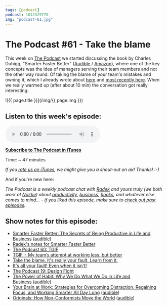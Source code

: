 ```yaml
---
tags: [podcast]
podcast: 1012329770
img: "podcast-61.jpg"
---
```


# The Podcast #61 - Take the blame

This week on [The Podcast][p] we started discussing the book by Charles Duhigg, "Smarter Faster Better" ([Audible](https://www.audible.com/pd/B017WRZO9U?tag=sliwinski-20) / [Amazon](https://www.amazon.com/dp/081299339X?tag=sliwinski-20)), where one of the key concepts was the idea of managers serving their team members and not the other way round. Of taking the blame of your team's mistakes and owning it, which I already wrote about [here](https://sliwinski.com/blame) and [most recently here](https://sliwinski.com/blame-yourself). When we really warmed up (after about 10 min) the conversation got really interesting:

<!--More-->

![{{ page.title }}](/img/{{ page.img }})

## Listen to this week's episode:

<audio controls>
<source src="https://files.nozbe.com/podcast/061.mp3" type="audio/mpeg">
</audio>

**[Subscribe to The Podcast in iTunes][i]**

Time: ~ 47 minutes

*If you [rate us on iTunes][i], we might give you a shout-out on air! Thanks! :-)*

And if you're new here:

*The Podcast is a weekly podcast chat with [Radek][r] and yours truly (we both work at [Nozbe][n]) about [productivity](/productivity), [business](/business), [books](/books), and whatever else comes to mind… - if you liked this episode, make sure to [check out past episodes](/podcast).*

## Show notes for this episode:

  * [Smarter Faster Better: The Secrets of Being Productive in Life and Business](https://www.amazon.com/Smarter-Faster-Better-Productive-Business/dp/081299339X/) ([audible](http://www.audible.com/pd/Business/Smarter-Faster-Better-Audiobook/B017WRZO9U/))
  * [Radek's notes for Smarter Faster Better](http://radex.io/books/smarter-faster-better/)
  * [The Podcast 60: TGIF](/podcast-60)
  * [TGIF  -  My team’s attempt at working less, but better](https://nooffice.org/tgif-my-teams-attempt-at-working-less-but-better-360cd61de2f8#.ih40c5c2u)
  * [Take the blame. It's really your fault. Learn from it.](https://sliwinski.com/blame/)
  * [It's all your fault! Even when it isn't!](https://sliwinski.com/blame-yourself/)
  * [The Podcast 19: Design Fight](/podcast-19)
  * [The Power of Habit: Why We Do What We Do in Life and Business](https://www.amazon.com/Power-Habit-What-Life-Business/dp/081298160X/) ([audible](http://www.audible.com/pd/Science-Technology/The-Power-of-Habit-Audiobook/B007C64916/))
  * [Your Brain at Work: Strategies for Overcoming Distraction, Regaining Focus, and Working Smarter All Day Long](https://www.amazon.com/Your-Brain-Work-Strategies-Distraction/dp/0061771295/) ([audible](http://www.audible.com/pd/Business/Your-Brain-at-Work-Audiobook/B004S3GJYQ/))
  * [Originals: How Non-Conformists Move the World](https://www.amazon.com/Originals-How-Non-Conformists-Move-World/dp/0525429565/) ([audible](http://www.audible.com/pd/Business/Originals-Audiobook/B01A7Q6672/))

[e]: /podcast-61

[p]: /podcast
[n]: https://nozbe.com/?a=mike
[r]: https://michael.gratis/radex
[i]: https://michael.gratis/thepodcast